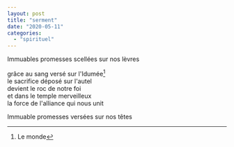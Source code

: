 ```yaml
---
layout: post
title: "serment"
date: "2020-05-11"
categories: 
  - "spirituel"
---
```


Immuables promesses scellées sur nos lèvres

grâce au sang versé sur l'Idumée[^1]  
le sacrifice déposé sur l'autel  
devient le roc de notre foi  
et dans le temple merveilleux  
la force de l'alliance qui nous unit

Immuable promesses versées sur nos têtes

[^1]: Le monde
